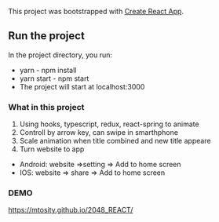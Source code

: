 This project was bootstrapped with [Create React App](https://github.com/facebook/create-react-app).

## Run the project

In the project directory, you run:
* yarn - npm install
* yarn start - npm start
* The project will start at localhost:3000

### What in this project
1. Using hooks, typescript, redux, react-spring to animate
2. Controll by arrow key, can swipe in smarthphone  
3. Scale animation when title combined and new title appeare
4. Turn website to app
* Android: website =>setting => Add to home screen
* IOS:  website => share => Add to home screen
### DEMO
https://mtosity.github.io/2048_REACT/
